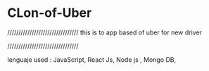 # CLon-of-Uber
////////////////////////////////
this is to app based of uber for new driver 

////////////////////////////////


lenguaje used :
JavaScript,
React Js,
Node js ,
Mongo DB,
